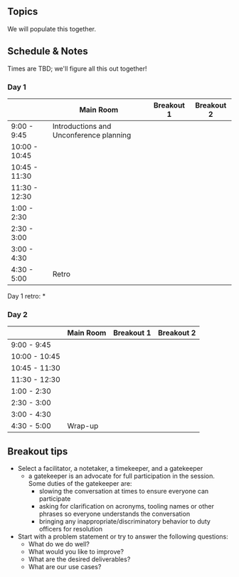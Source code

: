 ## Topics
We will populate this together.


## Schedule & Notes
Times are TBD; we'll figure all this out together!

### Day 1
|| Main Room | Breakout 1 | Breakout 2|
|---|---|---|---|
|9:00 - 9:45|Introductions and Unconference planning|||
|10:00 - 10:45||||
|10:45 - 11:30||||
|11:30 - 12:30||||
|1:00 - 2:30||||
|2:30 - 3:00||||
|3:00 - 4:30||||
|4:30 - 5:00|Retro|||

Day 1 retro:
  * 

### Day 2
|| Main Room | Breakout 1 | Breakout 2|
|---|---|---|---|
|9:00 - 9:45||||
|10:00 - 10:45||||
|10:45 - 11:30||||
|11:30 - 12:30||||
|1:00 - 2:30||||
|2:30 - 3:00||||
|3:00 - 4:30||||
|4:30 - 5:00|Wrap-up|||


Breakout tips
---
* Select a facilitator, a notetaker, a timekeeper, and a gatekeeper
  * a gatekeeper is an advocate for full participation in the session. Some duties of the gatekeeper are:
    * slowing the conversation at times to ensure everyone can participate
    * asking for clarification on acronyms, tooling names or other phrases so everyone understands the conversation
    * bringing any inappropriate/discriminatory behavior to duty officers for resolution
* Start with a problem statement or try to answer the following questions:
  * What do we do well?
  * What would you like to improve?
  * What are the desired deliverables?
  * What are our use cases?
